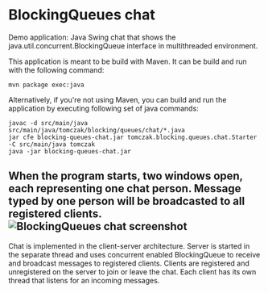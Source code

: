 BlockingQueues chat
====================

Demo application: Java Swing chat that shows the java.util.concurrent.BlockingQueue interface in multithreaded environment.

This application is meant to be build with Maven. It can be build and run with the following command:

    mvn package exec:java

Alternatively, if you're not using Maven, you can build and run the application by executing following set of java commands:

    javac -d src/main/java src/main/java/tomczak/blocking/queues/chat/*.java
    jar cfe blocking-queues-chat.jar tomczak.blocking.queues.chat.Starter -C src/main/java tomczak
    java -jar blocking-queues-chat.jar
    
When the program starts, two windows open, each representing one chat person. Message typed by one person will be broadcasted to all registered clients.
![BlockingQueues chat screenshot](https://raw.github.com/zbigniewTomczak/blocking-queues-chat/master/screenshot.jpg "BlockingQueues chat screenshot")
---

Chat is implemented in the client-server architecture. Server is started in the separate thread and uses concurrent enabled BlockingQueue to receive and broadcast messages to registered clients. Clients are registered and unregistered on the server to join or leave the chat. Each client has its own thread that listens for an incoming messages.
